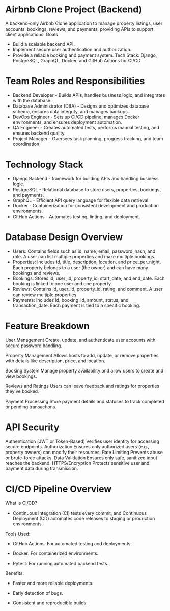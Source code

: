 # Airbnb Clone Project (Backend)

A backend-only Airbnb Clone application to manage property listings, user accounts, bookings, reviews, and payments, providing APIs to support client applications.
Goals
- Build a scalable backend API.
- Implement secure user authentication and authorization.
- Provide a reliable booking and payment system.
Tech Stack: Django, PostgreSQL, GraphQL, Docker, and GitHub Actions for CI/CD.

# Team Roles and Responsibilities
- Backend Developer - 	Builds APIs, handles business logic, and integrates with the database.
- Database Administrator (DBA) -  Designs and optimizes database schema, ensures data integrity, and manages backups.
- DevOps Engineer - Sets up CI/CD pipeline, manages Docker environments, and ensures deployment automation.
- QA Engineer - Creates automated tests, performs manual testing, and ensures backend quality.
- Project Manager - Oversees task planning, progress tracking, and team coordination

# Technology Stack
- Django	Backend - framework for building APIs and handling business logic.
- PostgreSQL -	Relational database to store users, properties, bookings, and payments.
- GraphQL - Efficient API query language for flexible data retrieval.
- Docker - Containerization for consistent development and production environments.
- GitHub Actions - Automates testing, linting, and deployment.

#  Database Design Overview
 - Users: Contains fields such as id, name, email, password_hash, and role. A user can list multiple properties and make multiple bookings.
 - Properties: Includes id, title, description, location, and price_per_night. Each property belongs to a user (the owner) and can have many bookings and reviews.
 - Bookings: Stores id, user_id, property_id, start_date, and end_date. Each booking is linked to one user and one property.
 - Reviews: Contains id, user_id, property_id, rating, and comment. A user can review multiple properties.
 - Payments: Includes id, booking_id, amount, status, and transaction_date. Each payment is tied to a specific booking.

 # Feature Breakdown

User Management
Create, update, and authenticate user accounts with secure password handling.

Property Management
Allows hosts to add, update, or remove properties with details like description, price, and location.

Booking System
Manage property availability and allow users to create and view bookings.

Reviews and Ratings
Users can leave feedback and ratings for properties they’ve booked.

Payment Processing
Store payment details and statuses to track completed or pending transactions.

# API Security

Authentication (JWT or Token-Based)	Verifies user identity for accessing secure endpoints.
Authorization	Ensures only authorized users (e.g., property owners) can modify their resources.
Rate Limiting	Prevents abuse or brute-force attacks.
Data Validation	Ensures only safe, sanitized input reaches the backend.
HTTPS/Encryption	Protects sensitive user and payment data during transmission.

# CI/CD Pipeline Overview
What is CI/CD?
- Continuous Integration (CI) tests every commit, and Continuous Deployment (CD) automates code releases to staging or production environments.

Tools Used:

- GitHub Actions: For automated testing and deployments.

- Docker: For containerized environments.

- Pytest: For running automated backend tests.

Benefits:

- Faster and more reliable deployments.

- Early detection of bugs.

- Consistent and reproducible builds.
